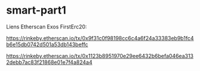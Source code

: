 # smart-part1

Liens Etherscan Exos FirstErc20:

https://rinkeby.etherscan.io/tx/0x9f31c0f98198cc6c4a6f24a33383eb9b1fc4b6e15db0742d501a53db143beffc

https://rinkeby.etherscan.io/tx/0x1123b8951970e29ee6432b6befa046ea3132debb7ac83f21868e01e7f4a824a4
